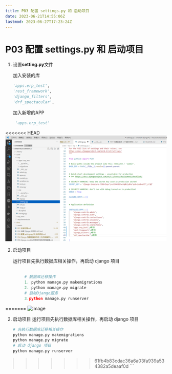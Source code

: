 ```yaml
---
title: P03 配置 settings.py 和 启动项目
date: 2023-06-21T14:55:06Z
lastmod: 2023-06-27T17:23:24Z
---
```


# P03 配置 settings.py 和 启动项目

1. 设置**setting.py**文件

    加入安装的库

    ```python
    'apps.erp_test',
    'rest_framework',
    'django_filters',
    'drf_spectacular',
   
    ```

    加入新增的APP

    ```python
     'apps.erp_test'
    ```

<<<<<<< HEAD
    ​![image](assets\2023-08-14_201211.png)​

2. 启动项目  

   运行项目先执行数据库相关操作，再启动 django 项目
   ```python
    
        # 数据库迁移操作
        1. ​python manage.py makemigrations​​​​
        2. ​python manage.py migrate
        # 启动Django服务
        3.python manage.py runserver

=======
    ![image](assets/image-20230524160454-azcc2ka.png)

2. 启动项目
    运行项目先执行数据库相关操作，再启动 django 项目

    ```bash
    # 先执行数据库迁移相关操作
    python manage.py makemigrations
    python manage.py migrate
    # 启动 django 项目
    python manage.py runserver
>>>>>>> 61fb4b83cdac36a6a03fa939a534382a5deaaf0d
    ```
